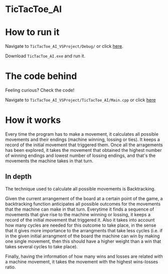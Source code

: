 # TicTacToe_AI



# How to run it
Navigate to ````TicTacToe_AI_VSProject/Debug/```` or click [here](https://github.com/OscarCaro/TicTacToe_AI/tree/master/TicTacToe_AI_VSProject/Debug).

Download ````TicTacToe_AI.exe```` and run it.



# The code behind
Feeling curious? Check the code!

Navigate to ```TicTacToe_AI_VSProject/TicTacToe_AI/Main.cpp``` or click [here](https://github.com/OscarCaro/TicTacToe_AI/blob/master/TicTacToe_AI_VSProject/TicTacToe_AI/Main.cpp)

# How it works
Every time the program has to make a movement, it calculates all possible movements and their endings (machine winning, lossing or ties). It keeps a record of the initial movement that triggered them. Once all the arragements has been explored, it takes the movement that obtained the highest number of winning endings and lowest number of lossing endings,  and that's the movements the machine takes in that turn.
## In depth
The technique used to calculate all possible movements is Backtracking. 

Given the current arrangement of the board at a certain point of the game, a backtracking function anticipates all possible outcomes for the movements that the machine can make in that turn. Everytime it finds a sequence of movements that give rise to the machine winning or lossing, it keeps a record of the initial movement that triggered it. Also it takes into account how many cycles are needed for this outcome to take place, in the sense that it gives more importance to the arrangments that take less cycles (i.e. if in the given initial arrangment of the board the machine can win by making one single movement, then this should have a higher weight than a win that takes several cycles to take place).

Finally, having the information of how many wins and losses are related with a machine movement, it takes the movement with the highest wins-losses ratio.
